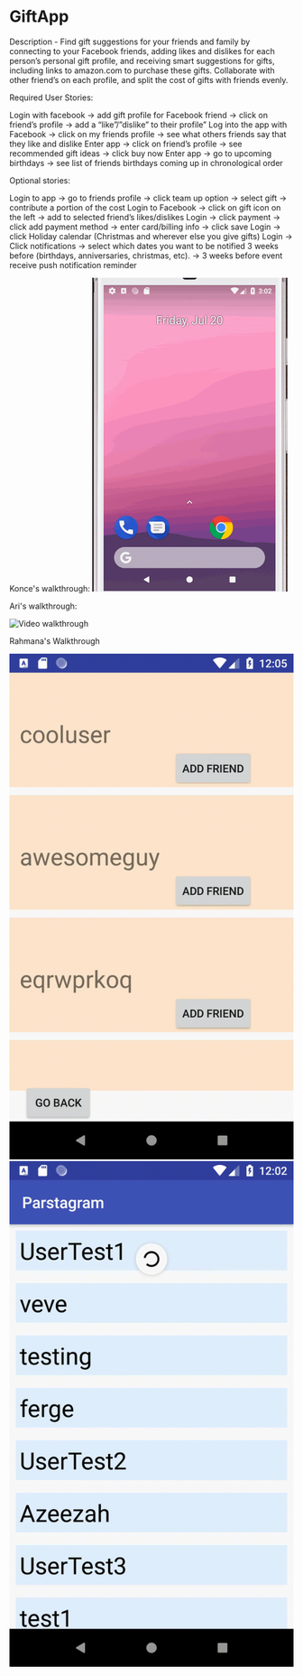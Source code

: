 # GiftApp

Description - Find gift suggestions for your friends and family by connecting to your Facebook friends, adding likes and dislikes for each person’s personal gift profile, and receiving smart suggestions for gifts, including links to amazon.com to purchase these gifts. Collaborate with other friend’s on each profile, and split the cost of gifts with friends evenly.



Required User Stories:

Login with facebook → add gift profile for Facebook friend → click on friend’s profile → add a “like”/”dislike” to their profile”
Log into the app with Facebook →  click on my friends profile →  see what others friends say that they like and dislike
Enter app → click on friend’s profile → see recommended gift ideas → click buy now
Enter app → go to upcoming birthdays → see list of friends birthdays coming up in chronological order

Optional stories:

Login to app → go to friends profile → click team up option → select gift → contribute a portion of the cost
Login to Facebook → click on gift icon on the left → add to selected friend’s likes/dislikes
Login → click payment → click add payment method → enter card/billing info → click save
Login → click Holiday calendar (Christmas and wherever else you give gifts)
Login → Click notifications → select which dates you want to be notified 3 weeks before (birthdays, anniversaries, christmas, etc). → 3 weeks before event receive push notification reminder

Konce's walkthrough:
<img src='https://github.com/FBU-final-project/GiftApp/blob/KonceDevelopment/calendarWalkthrough.gif' title='Video Walkthrough' width='' alt='Video Walkthrough' />


Ari's walkthrough:

<img src='https://i.imgur.com/5KxvvxT.gif' title='Video walkthrough' width='' alt='Video walkthrough' />

Rahmana's Walkthrough

<img src='https://github.com/FBU-final-project/GiftApp/blob/Rahmana_branch/AddFriends.gif' title='Add Friends' width='' alt='Video Walkthrough' />

<img src='https://github.com/FBU-final-project/GiftApp/blob/Rahmana_branch/CurrentFriends.gif' title='Add Friends' width='' alt='Video Walkthrough' />
